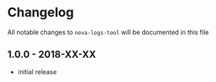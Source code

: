 # Changelog

All notable changes to `nova-logs-tool` will be documented in this file

## 1.0.0 - 2018-XX-XX

- initial release
